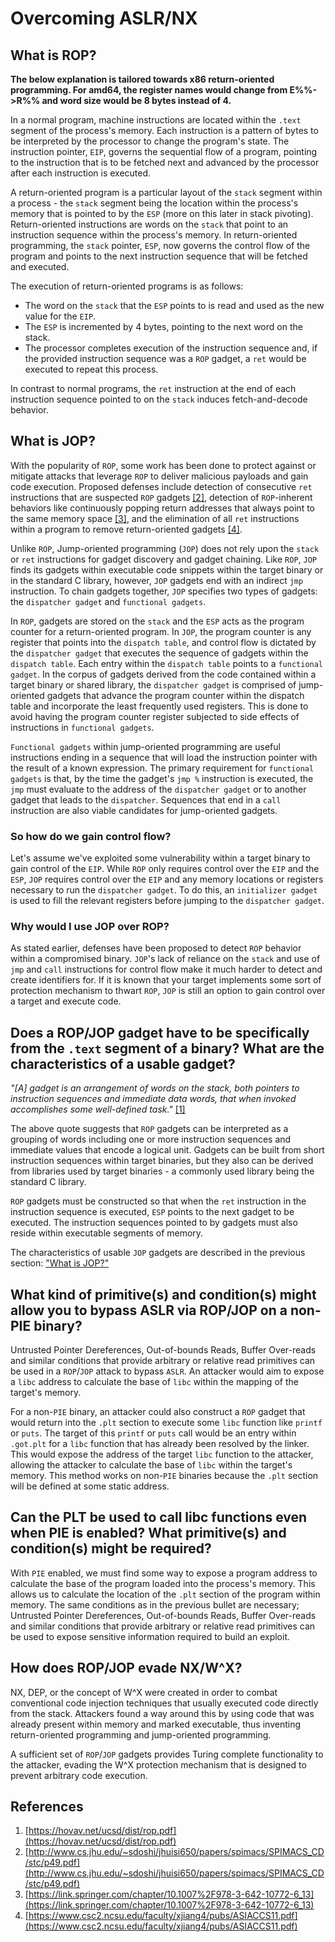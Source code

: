 # Overcoming ASLR/NX

## What is ROP?

**The below explanation is tailored towards x86 return-oriented programming.
For amd64, the register names would change from E%%->R%% and word size would be
8 bytes instead of 4.**

In a normal program, machine instructions are located within the `.text`
segment of the process's memory. Each instruction is a pattern of bytes to be
interpreted by the processor to change the program's state. The instruction
pointer, `EIP`, governs the sequential flow of a program, pointing to the
instruction that is to be fetched next and advanced by the processor after
each instruction is executed.

A return-oriented program is a particular layout of the `stack` segment within
a process - the `stack` segment being the location within the process's
memory that is pointed to by the `ESP` (more on this later in stack pivoting).
Return-oriented instructions are words on the `stack` that point to an
instruction sequence within the process's memory. In return-oriented
programming, the `stack` pointer, `ESP`, now governs the control flow of the
program and points to the next instruction sequence that will be fetched and
executed.

The execution of return-oriented programs is as follows:
* The word on the `stack` that the `ESP` points to is read and used as the
new value for the `EIP`.
* The `ESP` is incremented by 4 bytes, pointing to the next word on the stack.
* The processor completes execution of the instruction sequence and, if the
provided instruction sequence was a `ROP` gadget, a `ret` would be executed to
repeat this process.

In contrast to normal programs, the `ret` instruction at the end of each
instruction sequence pointed to on the `stack` induces fetch-and-decode
behavior.

## What is JOP?

With the popularity of `ROP`, some work has been done to protect against or
mitigate attacks that leverage `ROP` to deliver malicious payloads and gain
code execution. Proposed defenses include detection of consecutive `ret`
instructions that are suspected `ROP` gadgets [[2]](#references), detection of
`ROP`-inherent behaviors like continuously popping return addresses that always
point to the same memory space [[3]](#references), and the elimination of all
`ret` instructions within a program to remove return-oriented gadgets
[[4]](#references).

Unlike `ROP`, Jump-oriented programming (`JOP`) does not rely upon the `stack`
or `ret` instructions for gadget discovery and gadget chaining. Like `ROP`,
`JOP` finds its gadgets within executable code snippets within the target
binary or in the standard C library, however, `JOP` gadgets end with an
indirect `jmp` instruction. To chain gadgets together, `JOP` specifies two
types of gadgets: the `dispatcher gadget` and `functional gadgets`.

In `ROP`, gadgets are stored on the `stack` and the `ESP` acts as the program
counter for a return-oriented program. In `JOP`, the program counter is any
register that points into the `dispatch table`, and control flow is dictated by
the `dispatcher gadget` that executes the sequence of gadgets within the
`dispatch table`. Each entry within the `dispatch table` points to a
`functional gadget`. In the corpus of gadgets derived from the code contained
within a target binary or shared library, the `dispatcher gadget` is comprised
of jump-oriented gadgets that advance the program counter within the dispatch
table and incorporate the least frequently used registers. This is done to
avoid having the program counter register subjected to side effects of
instructions in `functional gadgets`.

`Functional gadgets` within jump-oriented programming are useful instructions
ending in a sequence that will load the instruction pointer with the result of
a known expression. The primary requirement for `functional gadgets` is that,
by the time the gadget's `jmp %` instruction is executed, the `jmp` must
evaluate to the address of the `dispatcher gadget` or to another gadget that
leads to the `dispatcher`. Sequences that end in a `call` instruction are also
viable candidates for jump-oriented gadgets.

### So how do we gain control flow?

Let's assume we've exploited some vulnerability within a target binary to gain
control of the `EIP`. While `ROP` only requires control over the `EIP` and the
`ESP`, `JOP` requires control over the `EIP` and any memory locations or
registers necessary to run the `dispatcher gadget`. To do this, an
`initializer gadget` is used to fill the relevant registers before jumping to
the `dispatcher gadget`.

### Why would I use JOP over ROP?

As stated earlier, defenses have been proposed to detect `ROP` behavior within
a compromised binary. `JOP`'s lack of reliance on the `stack` and use of `jmp`
and `call` instructions for control flow make it much harder to detect and
create identifiers for. If it is known that your target implements some sort of
protection mechanism to thwart `ROP`, `JOP` is still an option to gain control
over a target and execute code.

## Does a ROP/JOP gadget have to be specifically from the `.text` segment of a binary? What are the characteristics of a usable gadget?

*"[A] gadget is an arrangement of words on the stack, both pointers to
instruction sequences and immediate data words, that when invoked accomplishes
some well-defined task."* [[1]](#references)

The above quote suggests that `ROP` gadgets can be interpreted as a grouping of
words including one or more instruction sequences and immediate values that
encode a logical unit. Gadgets can be built from short instruction sequences
within target binaries, but they also can be derived from libraries used by
target binaries - a commonly used library being the standard C library.

`ROP` gadgets must be constructed so that when the `ret` instruction in the
instruction sequence is executed, `ESP` points to the next gadget to be
executed. The instruction sequences pointed to by gadgets must also reside
within executable segments of memory.

The characteristics of usable `JOP` gadgets are described in the previous
section: ["What is JOP?"](#what-is-jop)

## What kind of primitive(s) and condition(s) might allow you to bypass ASLR via ROP/JOP on a non-PIE binary?

Untrusted Pointer Dereferences, Out-of-bounds Reads, Buffer Over-reads and
similar conditions that provide arbitrary or relative read primitives can be
used in a `ROP`/`JOP` attack to bypass `ASLR`. An attacker would aim to expose
a `libc` address to calculate the base of `libc` within the mapping of the
target's memory.

For a non-`PIE` binary, an attacker could also construct a `ROP` gadget that
would return into the `.plt` section to execute some `libc` function like
`printf` or `puts`. The target of this `printf` or `puts` call would be an
entry within `.got.plt` for a `libc` function that has already been resolved
by the linker. This would expose the address of the target `libc` function to
the attacker, allowing the attacker to calculate the base of `libc` within the
target's memory. This method works on non-`PIE` binaries because the `.plt`
section will be defined at some static address.

## Can the PLT be used to call libc functions even when PIE is enabled? What primitive(s) and condition(s) might be required?

With `PIE` enabled, we must find some way to expose a program address to
calculate the base of the program loaded into the process's memory. This allows
us to calculate the location of the `.plt` section of the program within
memory. The same conditions as in the previous bullet are necessary; Untrusted
Pointer Dereferences, Out-of-bounds Reads, Buffer Over-reads and similar
conditions that provide arbitrary or relative read primitives can be used to
expose sensitive information required to build an exploit.

## How does ROP/JOP evade NX/W^X?

NX, DEP, or the concept of W^X were created in order to combat conventional
code injection techniques that usually executed code directly from the stack.
Attackers found a way around this by using code that was already present within
memory and marked executable, thus inventing return-oriented programming and
jump-oriented programming.

A sufficient set of `ROP`/`JOP` gadgets provides Turing complete functionality
to the attacker, evading the W^X protection mechanism that is designed to
prevent arbitrary code execution.

## References

1. [https://hovav.net/ucsd/dist/rop.pdf](https://hovav.net/ucsd/dist/rop.pdf)
2. [http://www.cs.jhu.edu/~sdoshi/jhuisi650/papers/spimacs/SPIMACS_CD/stc/p49.pdf](http://www.cs.jhu.edu/~sdoshi/jhuisi650/papers/spimacs/SPIMACS_CD/stc/p49.pdf)
3. [https://link.springer.com/chapter/10.1007%2F978-3-642-10772-6_13](https://link.springer.com/chapter/10.1007%2F978-3-642-10772-6_13)
4. [https://www.csc2.ncsu.edu/faculty/xjiang4/pubs/ASIACCS11.pdf](https://www.csc2.ncsu.edu/faculty/xjiang4/pubs/ASIACCS11.pdf)
